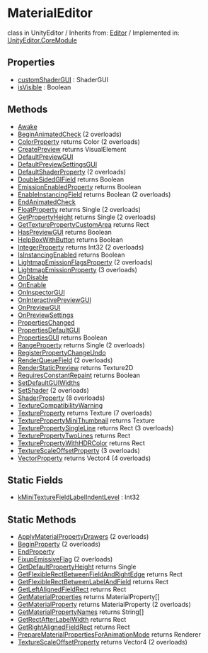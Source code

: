 # MaterialEditor
class in UnityEditor
 / Inherits from: <a href="https://docs.unity3d.com/6000.0/Documentation/ScriptReference/Editor.html">Editor</a> / Implemented in: <a href="https://docs.unity3d.com/6000.0/Documentation/ScriptReference/UnityEditor.CoreModule.html">UnityEditor.CoreModule</a>
## Properties
- <a href="https://docs.unity3d.com/6000.0/Documentation/ScriptReference/MaterialEditor-customShaderGUI.html">customShaderGUI</a> : ShaderGUI
- <a href="https://docs.unity3d.com/6000.0/Documentation/ScriptReference/MaterialEditor-isVisible.html">isVisible</a> : Boolean
## Methods
- <a href="https://docs.unity3d.com/6000.0/Documentation/ScriptReference/MaterialEditor.Awake.html">Awake</a>
- <a href="https://docs.unity3d.com/6000.0/Documentation/ScriptReference/MaterialEditor.BeginAnimatedCheck.html">BeginAnimatedCheck</a> (2 overloads)
- <a href="https://docs.unity3d.com/6000.0/Documentation/ScriptReference/MaterialEditor.ColorProperty.html">ColorProperty</a> returns Color (2 overloads)
- <a href="https://docs.unity3d.com/6000.0/Documentation/ScriptReference/MaterialEditor.CreatePreview.html">CreatePreview</a> returns VisualElement
- <a href="https://docs.unity3d.com/6000.0/Documentation/ScriptReference/MaterialEditor.DefaultPreviewGUI.html">DefaultPreviewGUI</a>
- <a href="https://docs.unity3d.com/6000.0/Documentation/ScriptReference/MaterialEditor.DefaultPreviewSettingsGUI.html">DefaultPreviewSettingsGUI</a>
- <a href="https://docs.unity3d.com/6000.0/Documentation/ScriptReference/MaterialEditor.DefaultShaderProperty.html">DefaultShaderProperty</a> (2 overloads)
- <a href="https://docs.unity3d.com/6000.0/Documentation/ScriptReference/MaterialEditor.DoubleSidedGIField.html">DoubleSidedGIField</a> returns Boolean
- <a href="https://docs.unity3d.com/6000.0/Documentation/ScriptReference/MaterialEditor.EmissionEnabledProperty.html">EmissionEnabledProperty</a> returns Boolean
- <a href="https://docs.unity3d.com/6000.0/Documentation/ScriptReference/MaterialEditor.EnableInstancingField.html">EnableInstancingField</a> returns Boolean (2 overloads)
- <a href="https://docs.unity3d.com/6000.0/Documentation/ScriptReference/MaterialEditor.EndAnimatedCheck.html">EndAnimatedCheck</a>
- <a href="https://docs.unity3d.com/6000.0/Documentation/ScriptReference/MaterialEditor.FloatProperty.html">FloatProperty</a> returns Single (2 overloads)
- <a href="https://docs.unity3d.com/6000.0/Documentation/ScriptReference/MaterialEditor.GetPropertyHeight.html">GetPropertyHeight</a> returns Single (2 overloads)
- <a href="https://docs.unity3d.com/6000.0/Documentation/ScriptReference/MaterialEditor.GetTexturePropertyCustomArea.html">GetTexturePropertyCustomArea</a> returns Rect
- <a href="https://docs.unity3d.com/6000.0/Documentation/ScriptReference/MaterialEditor.HasPreviewGUI.html">HasPreviewGUI</a> returns Boolean
- <a href="https://docs.unity3d.com/6000.0/Documentation/ScriptReference/MaterialEditor.HelpBoxWithButton.html">HelpBoxWithButton</a> returns Boolean
- <a href="https://docs.unity3d.com/6000.0/Documentation/ScriptReference/MaterialEditor.IntegerProperty.html">IntegerProperty</a> returns Int32 (2 overloads)
- <a href="https://docs.unity3d.com/6000.0/Documentation/ScriptReference/MaterialEditor.IsInstancingEnabled.html">IsInstancingEnabled</a> returns Boolean
- <a href="https://docs.unity3d.com/6000.0/Documentation/ScriptReference/MaterialEditor.LightmapEmissionFlagsProperty.html">LightmapEmissionFlagsProperty</a> (2 overloads)
- <a href="https://docs.unity3d.com/6000.0/Documentation/ScriptReference/MaterialEditor.LightmapEmissionProperty.html">LightmapEmissionProperty</a> (3 overloads)
- <a href="https://docs.unity3d.com/6000.0/Documentation/ScriptReference/MaterialEditor.OnDisable.html">OnDisable</a>
- <a href="https://docs.unity3d.com/6000.0/Documentation/ScriptReference/MaterialEditor.OnEnable.html">OnEnable</a>
- <a href="https://docs.unity3d.com/6000.0/Documentation/ScriptReference/MaterialEditor.OnInspectorGUI.html">OnInspectorGUI</a>
- <a href="https://docs.unity3d.com/6000.0/Documentation/ScriptReference/MaterialEditor.OnInteractivePreviewGUI.html">OnInteractivePreviewGUI</a>
- <a href="https://docs.unity3d.com/6000.0/Documentation/ScriptReference/MaterialEditor.OnPreviewGUI.html">OnPreviewGUI</a>
- <a href="https://docs.unity3d.com/6000.0/Documentation/ScriptReference/MaterialEditor.OnPreviewSettings.html">OnPreviewSettings</a>
- <a href="https://docs.unity3d.com/6000.0/Documentation/ScriptReference/MaterialEditor.PropertiesChanged.html">PropertiesChanged</a>
- <a href="https://docs.unity3d.com/6000.0/Documentation/ScriptReference/MaterialEditor.PropertiesDefaultGUI.html">PropertiesDefaultGUI</a>
- <a href="https://docs.unity3d.com/6000.0/Documentation/ScriptReference/MaterialEditor.PropertiesGUI.html">PropertiesGUI</a> returns Boolean
- <a href="https://docs.unity3d.com/6000.0/Documentation/ScriptReference/MaterialEditor.RangeProperty.html">RangeProperty</a> returns Single (2 overloads)
- <a href="https://docs.unity3d.com/6000.0/Documentation/ScriptReference/MaterialEditor.RegisterPropertyChangeUndo.html">RegisterPropertyChangeUndo</a>
- <a href="https://docs.unity3d.com/6000.0/Documentation/ScriptReference/MaterialEditor.RenderQueueField.html">RenderQueueField</a> (2 overloads)
- <a href="https://docs.unity3d.com/6000.0/Documentation/ScriptReference/MaterialEditor.RenderStaticPreview.html">RenderStaticPreview</a> returns Texture2D
- <a href="https://docs.unity3d.com/6000.0/Documentation/ScriptReference/MaterialEditor.RequiresConstantRepaint.html">RequiresConstantRepaint</a> returns Boolean
- <a href="https://docs.unity3d.com/6000.0/Documentation/ScriptReference/MaterialEditor.SetDefaultGUIWidths.html">SetDefaultGUIWidths</a>
- <a href="https://docs.unity3d.com/6000.0/Documentation/ScriptReference/MaterialEditor.SetShader.html">SetShader</a> (2 overloads)
- <a href="https://docs.unity3d.com/6000.0/Documentation/ScriptReference/MaterialEditor.ShaderProperty.html">ShaderProperty</a> (8 overloads)
- <a href="https://docs.unity3d.com/6000.0/Documentation/ScriptReference/MaterialEditor.TextureCompatibilityWarning.html">TextureCompatibilityWarning</a>
- <a href="https://docs.unity3d.com/6000.0/Documentation/ScriptReference/MaterialEditor.TextureProperty.html">TextureProperty</a> returns Texture (7 overloads)
- <a href="https://docs.unity3d.com/6000.0/Documentation/ScriptReference/MaterialEditor.TexturePropertyMiniThumbnail.html">TexturePropertyMiniThumbnail</a> returns Texture
- <a href="https://docs.unity3d.com/6000.0/Documentation/ScriptReference/MaterialEditor.TexturePropertySingleLine.html">TexturePropertySingleLine</a> returns Rect (3 overloads)
- <a href="https://docs.unity3d.com/6000.0/Documentation/ScriptReference/MaterialEditor.TexturePropertyTwoLines.html">TexturePropertyTwoLines</a> returns Rect
- <a href="https://docs.unity3d.com/6000.0/Documentation/ScriptReference/MaterialEditor.TexturePropertyWithHDRColor.html">TexturePropertyWithHDRColor</a> returns Rect
- <a href="https://docs.unity3d.com/6000.0/Documentation/ScriptReference/MaterialEditor.TextureScaleOffsetProperty.html">TextureScaleOffsetProperty</a> (3 overloads)
- <a href="https://docs.unity3d.com/6000.0/Documentation/ScriptReference/MaterialEditor.VectorProperty.html">VectorProperty</a> returns Vector4 (4 overloads)
## Static Fields
- <a href="https://docs.unity3d.com/6000.0/Documentation/ScriptReference/MaterialEditor-kMiniTextureFieldLabelIndentLevel.html">kMiniTextureFieldLabelIndentLevel</a> : Int32
## Static Methods
- <a href="https://docs.unity3d.com/6000.0/Documentation/ScriptReference/MaterialEditor.ApplyMaterialPropertyDrawers.html">ApplyMaterialPropertyDrawers</a> (2 overloads)
- <a href="https://docs.unity3d.com/6000.0/Documentation/ScriptReference/MaterialEditor.BeginProperty.html">BeginProperty</a> (2 overloads)
- <a href="https://docs.unity3d.com/6000.0/Documentation/ScriptReference/MaterialEditor.EndProperty.html">EndProperty</a>
- <a href="https://docs.unity3d.com/6000.0/Documentation/ScriptReference/MaterialEditor.FixupEmissiveFlag.html">FixupEmissiveFlag</a> (2 overloads)
- <a href="https://docs.unity3d.com/6000.0/Documentation/ScriptReference/MaterialEditor.GetDefaultPropertyHeight.html">GetDefaultPropertyHeight</a> returns Single
- <a href="https://docs.unity3d.com/6000.0/Documentation/ScriptReference/MaterialEditor.GetFlexibleRectBetweenFieldAndRightEdge.html">GetFlexibleRectBetweenFieldAndRightEdge</a> returns Rect
- <a href="https://docs.unity3d.com/6000.0/Documentation/ScriptReference/MaterialEditor.GetFlexibleRectBetweenLabelAndField.html">GetFlexibleRectBetweenLabelAndField</a> returns Rect
- <a href="https://docs.unity3d.com/6000.0/Documentation/ScriptReference/MaterialEditor.GetLeftAlignedFieldRect.html">GetLeftAlignedFieldRect</a> returns Rect
- <a href="https://docs.unity3d.com/6000.0/Documentation/ScriptReference/MaterialEditor.GetMaterialProperties.html">GetMaterialProperties</a> returns MaterialProperty[]
- <a href="https://docs.unity3d.com/6000.0/Documentation/ScriptReference/MaterialEditor.GetMaterialProperty.html">GetMaterialProperty</a> returns MaterialProperty (2 overloads)
- <a href="https://docs.unity3d.com/6000.0/Documentation/ScriptReference/MaterialEditor.GetMaterialPropertyNames.html">GetMaterialPropertyNames</a> returns String[]
- <a href="https://docs.unity3d.com/6000.0/Documentation/ScriptReference/MaterialEditor.GetRectAfterLabelWidth.html">GetRectAfterLabelWidth</a> returns Rect
- <a href="https://docs.unity3d.com/6000.0/Documentation/ScriptReference/MaterialEditor.GetRightAlignedFieldRect.html">GetRightAlignedFieldRect</a> returns Rect
- <a href="https://docs.unity3d.com/6000.0/Documentation/ScriptReference/MaterialEditor.PrepareMaterialPropertiesForAnimationMode.html">PrepareMaterialPropertiesForAnimationMode</a> returns Renderer
- <a href="https://docs.unity3d.com/6000.0/Documentation/ScriptReference/MaterialEditor.TextureScaleOffsetProperty.html">TextureScaleOffsetProperty</a> returns Vector4 (2 overloads)
